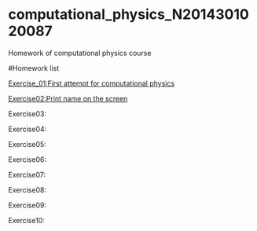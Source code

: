 # computational_physics_N2014301020087
Homework of computational physics course

#Homework list

[Exercise_01:First attempt for computational physics](https://www.zybuluo.com/Guozhongzhi/note/493534)

[Exercise02:Print name on the screen](https://github.com/Guozhongzhi/Homework-materials/blob/master/README.md)

Exercise03:

Exercise04:

Exercise05:

Exercise06: 

Exercise07: 

Exercise08: 

Exercise09: 

Exercise10:
